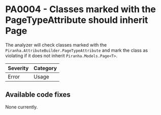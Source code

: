 # PA0004 - Classes marked with the PageTypeAttribute should inherit Page

The analyzer will check classes marked with the `Piranha.AttributeBuilder.PageTypeAttribute` and mark the class as violating if it does not inherit `Piranha.Models.Page<T>`.

| Severity | Category |
|----------|----------|
| Error    | Usage    |

## Available code fixes
None currently.
